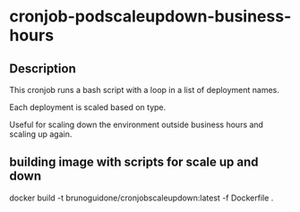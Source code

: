 # cronjob-podscaleupdown-business-hours

## Description

This cronjob runs a bash script with a loop in a list of deployment names.

Each deployment is scaled based on type. 

Useful for scaling down the environment outside business hours and scaling up again.


## building image with scripts for scale up and down

docker build -t brunoguidone/cronjobscaleupdown:latest -f Dockerfile .
